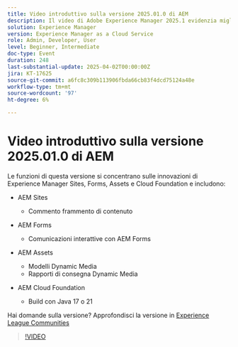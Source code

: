 ```yaml
---
title: Video introduttivo sulla versione 2025.01.0 di AEM
description: Il video di Adobe Experience Manager 2025.1 evidenzia miglioramenti apportati a frammenti di contenuto, moduli e risorse, tra cui elementi multimediali dinamici, strumenti di collaborazione e supporto per Java 21.
solution: Experience Manager
version: Experience Manager as a Cloud Service
role: Admin, Developer, User
level: Beginner, Intermediate
doc-type: Event
duration: 248
last-substantial-update: 2025-04-02T00:00:00Z
jira: KT-17625
source-git-commit: a6fc8c309b113906fbda66cb83f4dcd75124a48e
workflow-type: tm+mt
source-wordcount: '97'
ht-degree: 6%

---
```



# Video introduttivo sulla versione 2025.01.0 di AEM

Le funzioni di questa versione si concentrano sulle innovazioni di Experience Manager Sites, Forms, Assets e Cloud Foundation e includono:

* AEM Sites
   * Commento frammento di contenuto

* AEM Forms
   * Comunicazioni interattive con AEM Forms

* AEM Assets
   * Modelli Dynamic Media
   * Rapporti di consegna Dynamic Media

* AEM Cloud Foundation
   * Build con Java 17 o 21

Hai domande sulla versione?  Approfondisci la versione in [Experience League Communities](https://adobe.ly/4l2AibQ)

>[!VIDEO](https://video.tv.adobe.com/v/3456072/?learn=on&enablevpops)
